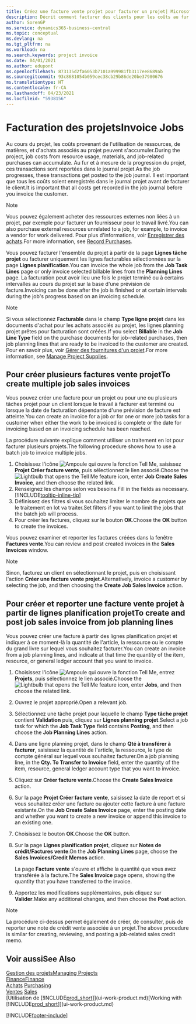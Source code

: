 ```yaml
---
title: Créez une facture vente projet pour facturer un projet| Microsoft Docs
description: Décrit comment facturer des clients pour les coûts au fur et à mesure de l'avancée du projet.
author: SorenGP
ms.service: dynamics365-business-central
ms.topic: conceptual
ms.devlang: na
ms.tgt_pltfrm: na
ms.workload: na
ms.search.keywords: project invoice
ms.date: 04/01/2021
ms.author: edupont
ms.openlocfilehash: 873135d2fa6053b7101a999981fb3117ee8689ab
ms.sourcegitcommit: 93c8681054b059cec38cb29b86de20be37980676
ms.translationtype: HT
ms.contentlocale: fr-CA
ms.lasthandoff: 04/23/2021
ms.locfileid: "5938156"
---
```

# <a name="invoice-jobs"></a><span data-ttu-id="795bf-103">Facturation des projets</span><span class="sxs-lookup"><span data-stu-id="795bf-103">Invoice Jobs</span></span>
<span data-ttu-id="795bf-104">Au cours du projet, les coûts provenant de l'utilisation de ressources, de matières, et d'achats associés au projet peuvent s'accumuler.</span><span class="sxs-lookup"><span data-stu-id="795bf-104">During the project, job costs from resource usage, materials, and job-related purchases can accumulate.</span></span> <span data-ttu-id="795bf-105">Au fur et à mesure de la progression du projet, ces transactions sont reportées dans le journal projet.</span><span class="sxs-lookup"><span data-stu-id="795bf-105">As the job progresses, these transactions get posted to the job journal.</span></span> <span data-ttu-id="795bf-106">Il est important que tous les coûts soient enregistrés dans le journal projet avant de facturer le client.</span><span class="sxs-lookup"><span data-stu-id="795bf-106">It is important that all costs get recorded in the job journal before you invoice the customer.</span></span>

> [!NOTE]
> <span data-ttu-id="795bf-107">Vous pouvez également acheter des ressources externes non liées à un projet, par exemple pour facturer un fournisseur pour le travail livré.</span><span class="sxs-lookup"><span data-stu-id="795bf-107">You can also purchase external resources unrelated to a job, for example, to invoice a vendor for work delivered.</span></span> <span data-ttu-id="795bf-108">Pour plus d'informations, voir [Enregistrer des achats](purchasing-how-record-purchases.md).</span><span class="sxs-lookup"><span data-stu-id="795bf-108">For more information, see [Record Purchases](purchasing-how-record-purchases.md).</span></span>

<span data-ttu-id="795bf-109">Vous pouvez facturer l'ensemble du projet à partir de la page **Lignes tâche projet** ou facturer uniquement les lignes facturables sélectionnées sur la page **Lignes planification**.</span><span class="sxs-lookup"><span data-stu-id="795bf-109">You can invoice the whole job from the **Job Task Lines** page or only invoice selected billable lines from the **Planning Lines** page.</span></span> <span data-ttu-id="795bf-110">La facturation peut avoir lieu une fois le projet terminé ou à certains intervalles au cours du projet sur la base d'une prévision de facture.</span><span class="sxs-lookup"><span data-stu-id="795bf-110">Invoicing can be done after the job is finished or at certain intervals during the job's progress based on an invoicing schedule.</span></span>

> [!NOTE]  
> <span data-ttu-id="795bf-111">Si vous sélectionnez **Facturable** dans le champ **Type ligne projet** dans les documents d'achat pour les achats associés au projet, les lignes planning projet prêtes pour facturation sont créées.</span><span class="sxs-lookup"><span data-stu-id="795bf-111">If you select **Billable** in the **Job Line Type** field on the purchase documents for job-related purchases, then job planning lines that are ready to be invoiced to the customer are created.</span></span> <span data-ttu-id="795bf-112">Pour en savoir plus, voir [Gérer des fournitures d'un projet](projects-how-manage-project-supplies.md).</span><span class="sxs-lookup"><span data-stu-id="795bf-112">For more information, see [Manage Project Supplies](projects-how-manage-project-supplies.md).</span></span>

## <a name="to-create-multiple-job-sales-invoices"></a><span data-ttu-id="795bf-113">Pour créer plusieurs factures vente projet</span><span class="sxs-lookup"><span data-stu-id="795bf-113">To create multiple job sales invoices</span></span>
<span data-ttu-id="795bf-114">Vous pouvez créer une facture pour un projet ou pour une ou plusieurs tâches projet pour un client lorsque le travail à facturer est terminé ou lorsque la date de facturation dépendante d'une prévision de facture est atteinte.</span><span class="sxs-lookup"><span data-stu-id="795bf-114">You can create an invoice for a job or for one or more job tasks for a customer when either the work to be invoiced is complete or the date for invoicing based on an invoicing schedule has been reached.</span></span>

<span data-ttu-id="795bf-115">La procédure suivante explique comment utiliser un traitement en lot pour facturer plusieurs projets.</span><span class="sxs-lookup"><span data-stu-id="795bf-115">The following procedure shows how to use a batch job to invoice multiple jobs.</span></span>  

1. <span data-ttu-id="795bf-116">Choisissez l'icône ![Ampoule qui ouvre la fonction Tell Me](media/ui-search/search_small.png "Dites-moi ce que vous voulez faire"), saisissez **Projet Créer facture vente**, puis sélectionnez le lien associé.</span><span class="sxs-lookup"><span data-stu-id="795bf-116">Choose the ![Lightbulb that opens the Tell Me feature](media/ui-search/search_small.png "Tell me what you want to do") icon, enter **Job Create Sales Invoice**, and then choose the related link.</span></span>  
2. <span data-ttu-id="795bf-117">Renseignez les champs selon vos besoins.</span><span class="sxs-lookup"><span data-stu-id="795bf-117">Fill in the fields as necessary.</span></span> [!INCLUDE[tooltip-inline-tip](includes/tooltip-inline-tip_md.md)]
3. <span data-ttu-id="795bf-118">Définissez des filtres si vous souhaitez limiter le nombre de projets que le traitement en lot va traiter.</span><span class="sxs-lookup"><span data-stu-id="795bf-118">Set filters if you want to limit the jobs that the batch job will process.</span></span>
4. <span data-ttu-id="795bf-119">Pour créer les factures, cliquez sur le bouton **OK**.</span><span class="sxs-lookup"><span data-stu-id="795bf-119">Choose the **OK** button to create the invoices.</span></span>  

<span data-ttu-id="795bf-120">Vous pouvez examiner et reporter les factures créées dans la fenêtre **Factures vente**.</span><span class="sxs-lookup"><span data-stu-id="795bf-120">You can review and post created invoices in the **Sales Invoices** window.</span></span>

> [!NOTE]
> <span data-ttu-id="795bf-121">Sinon, facturez un client en sélectionnant le projet, puis en choisissant l'action **Créer une facture vente projet**.</span><span class="sxs-lookup"><span data-stu-id="795bf-121">Alternatively, invoice a customer by selecting the job, and then choosing the **Create Job Sales Invoice** action.</span></span> 

## <a name="to-create-and-post-job-sales-invoice-from-job-planning-lines"></a><span data-ttu-id="795bf-122">Pour créer et reporter une facture vente projet à partir de lignes planification projet</span><span class="sxs-lookup"><span data-stu-id="795bf-122">To create and post job sales invoice from job planning lines</span></span>
<span data-ttu-id="795bf-123">Vous pouvez créer une facture à partir des lignes planification projet et indiquer à ce moment-là la quantité de l'article, la ressource ou le compte du grand livre sur lequel vous souhaitez facturer.</span><span class="sxs-lookup"><span data-stu-id="795bf-123">You can create an invoice from a job planning lines, and indicate at that time the quantity of the item, resource, or general ledger account that you want to invoice.</span></span>

1. <span data-ttu-id="795bf-124">Choisissez l'icône ![Ampoule qui ouvre la fonction Tell Me](media/ui-search/search_small.png "Dites-moi ce que vous voulez faire"), entrez **Projets**, puis sélectionnez le lien associé.</span><span class="sxs-lookup"><span data-stu-id="795bf-124">Choose the ![Lightbulb that opens the Tell Me feature](media/ui-search/search_small.png "Tell me what you want to do") icon, enter **Jobs**, and then choose the related link.</span></span>
2. <span data-ttu-id="795bf-125">Ouvrez le projet approprié.</span><span class="sxs-lookup"><span data-stu-id="795bf-125">Open a relevant job.</span></span>
3. <span data-ttu-id="795bf-126">Sélectionnez une tâche projet pour laquelle le champ **Type tâche projet** contient **Validation** puis, cliquez sur **Lignes planning projet**.</span><span class="sxs-lookup"><span data-stu-id="795bf-126">Select a job task for which the **Job Task Type** field contains **Posting**, and then choose the **Job Planning Lines** action.</span></span>  
4. <span data-ttu-id="795bf-127">Dans une ligne planning projet, dans le champ **Qté à transférer à facturer**, saisissez la quantité de l'article, la ressource, le type de compte général sur lequel vous souhaitez facturer.</span><span class="sxs-lookup"><span data-stu-id="795bf-127">On a job planning line, in the **Qty. To Transfer to Invoice** field, enter the quantity of the item, resource, general ledger account type that you want to invoice.</span></span>  
5. <span data-ttu-id="795bf-128">Cliquez sur **Créer facture vente**.</span><span class="sxs-lookup"><span data-stu-id="795bf-128">Choose the **Create Sales Invoice** action.</span></span>
6. <span data-ttu-id="795bf-129">Sur la page **Projet Créer facture vente**, saisissez la date de report et si vous souhaitez créer une facture ou ajouter cette facture à une facture existante.</span><span class="sxs-lookup"><span data-stu-id="795bf-129">On the **Job Create Sales Invoice** page, enter the posting date and whether you want to create a new invoice or append this invoice to an existing one.</span></span>
7. <span data-ttu-id="795bf-130">Choisissez le bouton **OK**.</span><span class="sxs-lookup"><span data-stu-id="795bf-130">Choose the **OK** button.</span></span>  
8. <span data-ttu-id="795bf-131">Sur la page **Lignes planification projet**, cliquez sur **Notes de crédit/Factures vente**.</span><span class="sxs-lookup"><span data-stu-id="795bf-131">On the **Job Planning Lines** page, choose the **Sales Invoices/Credit Memos** action.</span></span>

    <span data-ttu-id="795bf-132">La page **Facture vente** s'ouvre et affiche la quantité que vous avez transférée à la facture.</span><span class="sxs-lookup"><span data-stu-id="795bf-132">The **Sales Invoice** page opens, showing the quantity that you have transferred to the invoice.</span></span>
9. <span data-ttu-id="795bf-133">Apportez les modifications supplémentaires, puis cliquez sur **Valider**.</span><span class="sxs-lookup"><span data-stu-id="795bf-133">Make any additional changes, and then choose the **Post** action.</span></span>

> [!NOTE]  
>   <span data-ttu-id="795bf-134">La procédure ci-dessus permet également de créer, de consulter, puis de reporter une note de crédit vente associée à un projet.</span><span class="sxs-lookup"><span data-stu-id="795bf-134">The above procedure is similar for creating, reviewing, and posting a job-related sales credit memo.</span></span>


## <a name="see-also"></a><span data-ttu-id="795bf-135">Voir aussi</span><span class="sxs-lookup"><span data-stu-id="795bf-135">See Also</span></span>
[<span data-ttu-id="795bf-136">Gestion des projets</span><span class="sxs-lookup"><span data-stu-id="795bf-136">Managing Projects</span></span>](projects-manage-projects.md)  
[<span data-ttu-id="795bf-137">Finance</span><span class="sxs-lookup"><span data-stu-id="795bf-137">Finance</span></span>](finance.md)  
<span data-ttu-id="795bf-138">[Achats](purchasing-manage-purchasing.md)       </span><span class="sxs-lookup"><span data-stu-id="795bf-138">[Purchasing](purchasing-manage-purchasing.md)       </span></span>  
<span data-ttu-id="795bf-139">[Ventes](sales-manage-sales.md)    </span><span class="sxs-lookup"><span data-stu-id="795bf-139">[Sales](sales-manage-sales.md)    </span></span>  
<span data-ttu-id="795bf-140">[Utilisation de [!INCLUDE[prod_short](includes/prod_short.md)]](ui-work-product.md)</span><span class="sxs-lookup"><span data-stu-id="795bf-140">[Working with [!INCLUDE[prod_short](includes/prod_short.md)]](ui-work-product.md)</span></span>  


[!INCLUDE[footer-include](includes/footer-banner.md)]

